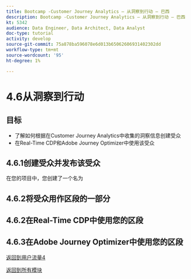 ```yaml
---
title: Bootcamp -Customer Journey Analytics — 从洞察到行动 — 巴西
description: Bootcamp -Customer Journey Analytics — 从洞察到行动 — 巴西
kt: 5342
audience: Data Engineer, Data Architect, Data Analyst
doc-type: tutorial
activity: develop
source-git-commit: 75a878ba596078e6d013b65062606931402302dd
workflow-type: tm+mt
source-wordcount: '95'
ht-degree: 1%

---
```


# 4.6从洞察到行动

## 目标

- 了解如何根据在Customer Journey Analytics中收集的洞察信息创建受众
- 在Real-Time CDP和Adobe Journey Optimizer中使用该受众

## 4.6.1创建受众并发布该受众

在您的项目中，您创建了一个名为

## 4.6.2将受众用作区段的一部分


## 4.6.2在Real-Time CDP中使用您的区段

## 4.6.3在Adobe Journey Optimizer中使用您的区段

[返回到用户流量4](./uc4.md)

[返回到所有模块](./../../overview.md)
